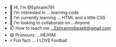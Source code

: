 - 👋 Hi, I’m @Ephraim791
- 👀 I’m interested in ... learning code
- 🌱 I’m currently learning ... HTML and a little CSS
- 💞️ I’m looking to collaborate on ...Anyone
- 📫 How to reach me ...Ephraimmbeselt@gmail.com
- 😄 Pronouns: ...HE/HIM
- ⚡ Fun fact: ... I LOVE Football

<!---
Ephraim791/Ephraim791 is a ✨ special ✨ repository because its `README.md` (this file) appears on your GitHub profile.
You can click the Preview link to take a look at your changes.
--->
